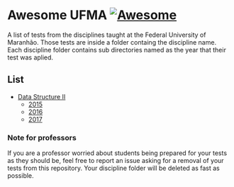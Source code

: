 # Awesome UFMA [![Awesome](https://awesome.re/badge.svg)](https://awesome.re)
A list of tests from the disciplines taught at the Federal University of Maranhão.
Those tests are inside a folder containg the discipline name. Each discipline folder contains sub directories named as the year that their test was aplied.

## List
- [Data Structure II](https://github.com/Marcos-Costa/awesome-ufma/tree/master/Data%20Structure%20II) 
  - [2015](https://github.com/Marcos-Costa/awesome-ufma/tree/master/Data%20Structure%20II/2015/test%201)
  - [2016](https://github.com/Marcos-Costa/awesome-ufma/tree/master/Data%20Structure%20II/2016/test%201)
  - [2017](https://github.com/Marcos-Costa/awesome-ufma/tree/master/Data%20Structure%20II/2017/test%201)


### Note for professors 
If you are a professor worried about students being prepared for your tests as they should be, feel free to report an issue asking for a removal of your tests from this repository. Your discipline folder will be deleted as fast as possible.


